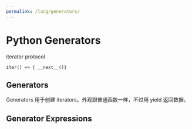 ```yaml
---
permalink: /lang/generators/
---
```


# Python Generators

iterator protocol

```
iter() => { __next__()}
```

## Generators

Generators 用于创建 iterators。外观跟普通函数一样，不过用 yield 返回数据。



## Generator Expressions


